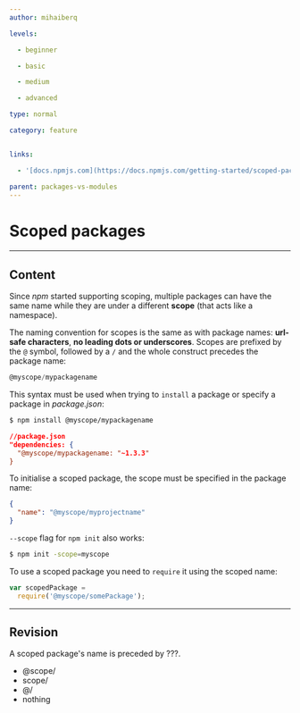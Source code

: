 ```yaml
---
author: mihaiberq

levels:

  - beginner

  - basic

  - medium

  - advanced

type: normal

category: feature


links:

  - '[docs.npmjs.com](https://docs.npmjs.com/getting-started/scoped-packages){website}'

parent: packages-vs-modules
---
```


# Scoped packages

---
## Content

Since *npm* started supporting scoping, multiple packages can have the same name while they are under a different **scope** (that acts like a namespace).

The naming convention for scopes is the same as with package names: **url-safe characters**, **no leading dots or underscores**. Scopes are prefixed by the `@` symbol, followed by a `/` and the whole construct precedes the package name:
```javascript
@myscope/mypackagename
```

This syntax must be used when trying to `install` a package or specify a package in *package.json*:
```bash
$ npm install @myscope/mypackagename
```
```json
//package.json
"dependencies: {
  "@myscope/mypackagename: "~1.3.3"
}
```
To initialise a scoped package, the scope must be specified in the package name:
```json
{
  "name": "@myscope/myprojectname"
}
```
`--scope` flag for `npm init` also works:
```bash
$ npm init -scope=myscope
```
To use a scoped package you need to `require` it using the scoped name:
```js
var scopedPackage =
  require('@myscope/somePackage');

```

---
## Revision

A scoped package's name is preceded by ???.


* @scope/
* scope/
* @/
* nothing

